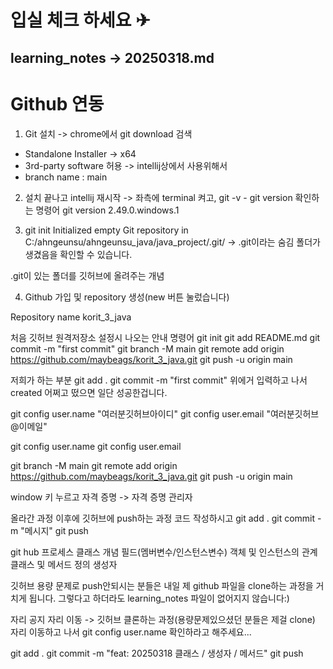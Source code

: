# 입실 체크 하세요 ✈

## learning_notes -> 20250318.md

# Github 연동

1. Git 설치 -> chrome에서 git download 검색
- Standalone Installer -> x64
- 3rd-party software 허용 -> intellij상에서 사용위해서
- branch name : main

2. 설치 끝나고 intellij 재시작 -> 좌측에 terminal 켜고,
git -v - git version 확인하는 명령어
git version 2.49.0.windows.1

3. git init
Initialized empty Git repository in C:/ahngeunsu/ahngeunsu_java/java_project/.git/
-> .git이라는 숨김 폴더가 생겼음을 확인할 수 있습니다.

.git이 있는 폴더를 깃허브에 올려주는 개념

4. Github 가입 및 repository 생성(new 버튼 눌렀습니다)

Repository name
korit_3_java

처음 깃허브 원격저장소 설정시 나오는 안내 명령어
git init
git add README.md
git commit -m "first commit"
git branch -M main
git remote add origin https://github.com/maybeags/korit_3_java.git
git push -u origin main


저희가 하는 부분
git add .
git commit -m "first commit"
위에거 입력하고 나서 created 어쩌고 떴으면 일단 성공한겁니다.

git config user.name "여러분깃허브아이디"
git config user.email "여러분깃허브@이메일"

git config user.name
git config user.email


git branch -M main
git remote add origin https://github.com/maybeags/korit_3_java.git
git push -u origin main


window 키 누르고 자격 증명 -> 자격 증명 관리자

올라간 과정 이후에 깃허브에 push하는 과정
코드 작성하시고
git add .
git commit -m "메시지"
git push

git hub 프로세스
클래스 개념
필드(멤버변수/인스턴스변수)
객체 및 인스턴스의 관계
클래스 및 메서드 정의
생성자

깃허브 용량 문제로 push안되시는 분들은
내일 제 github 파일을 clone하는 과정을 거치게 됩니다.
그렇다고 하더라도 learning_notes 파일이 없어지지 않습니다:)

자리 공지
자리 이동 -> 깃허브 클론하는 과정(용량문제있으셨던 분들은 제걸 clone)
자리 이동하고 나서 git config user.name 확인하라고 해주세요...

git add .
git commit -m "feat: 20250318 클래스 / 생성자 / 메서드"
git push

